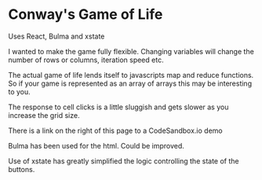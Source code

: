# Conway's Game of Life
Uses React, Bulma and xstate

I wanted to make the game fully flexible.
Changing variables will change the number of
rows or columns, iteration speed etc.

The actual game of life lends itself to javascripts
map and reduce functions. So if your game is represented
as an array of arrays this may be interesting to you.

The response to cell clicks is a little sluggish and gets
slower as you increase the grid size.

There is a link on the right of this page to a CodeSandbox.io demo

Bulma has been used for the html. Could be improved.

Use of xstate has greatly simplified the logic
controlling the state of the buttons.

